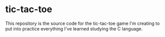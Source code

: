 # tic-tac-toe

This repository is the source code for the tic-tac-toe game I'm creating to put into practice everything I've learned studying the C language.
